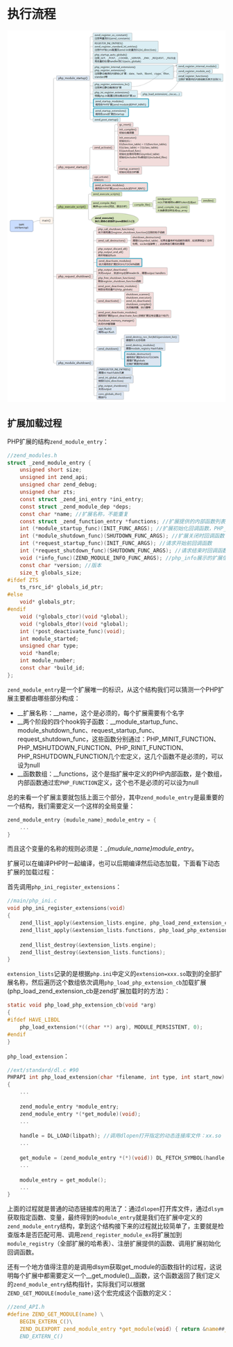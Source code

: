 # 执行流程

![php_process](img/php.png)

## 扩展加载过程

PHP扩展的结构`zend_module_entry`：
```c
//zend_modules.h
struct _zend_module_entry {
    unsigned short size;
    unsigned int zend_api;
    unsigned char zend_debug;
    unsigned char zts;
    const struct _zend_ini_entry *ini_entry;
    const struct _zend_module_dep *deps;
    const char *name; //扩展名称，不能重复
    const struct _zend_function_entry *functions; //扩展提供的内部函数列表
    int (*module_startup_func)(INIT_FUNC_ARGS); //扩展初始化回调函数，PHP_MINIT_FUNCTION或ZEND_MINIT_FUNCTION定义的函数
    int (*module_shutdown_func)(SHUTDOWN_FUNC_ARGS); //扩展关闭时回调函数
    int (*request_startup_func)(INIT_FUNC_ARGS); //请求开始前回调函数
    int (*request_shutdown_func)(SHUTDOWN_FUNC_ARGS); //请求结束时回调函数
    void (*info_func)(ZEND_MODULE_INFO_FUNC_ARGS); //php_info展示的扩展信息处理函数
    const char *version; //版本
    size_t globals_size;
#ifdef ZTS
    ts_rsrc_id* globals_id_ptr;
#else
    void* globals_ptr;
#endif
    void (*globals_ctor)(void *global);
    void (*globals_dtor)(void *global);
    int (*post_deactivate_func)(void);
    int module_started;
    unsigned char type;
    void *handle;
    int module_number;
    const char *build_id;
};
```
`zend_module_entry`是一个扩展唯一的标识，从这个结构我们可以猜测一个PHP扩展主要都由哪些部分构成：
* __扩展名称：__name，这个是必须的，每个扩展需要有个名字
* __两个阶段的四个hook钩子函数：__module_startup_func、module_shutdown_func、request_startup_func、request_shutdown_func，这些函数分别通过：PHP_MINIT_FUNCTION、PHP_MSHUTDOWN_FUNCTION、PHP_RINIT_FUNCTION、PHP_RSHUTDOWN_FUNCTION几个宏定义，这几个函数不是必须的，可以设为null
* __函数数组：__functions，这个是指扩展中定义的PHP内部函数，是个数组，内部函数通过宏`PHP_FUNCTION`定义，这个也不是必须的可以设为null

总的来看一个扩展主要就包括上面三个部分，其中`zend_module_entry`是最重要的一个结构，我们需要定义一个这样的全局变量：
```c
zend_module_entry {mudule_name}_module_entry = {
    ...
}
```
而且这个变量的名称的规则必须是：__{mudule_name}_module_entry__。

扩展可以在编译PHP时一起编译，也可以后期编译然后动态加载，下面看下动态扩展的加载过程：

首先调用`php_ini_register_extensions`：
```c
//main/php_ini.c
void php_ini_register_extensions(void)
{
    zend_llist_apply(&extension_lists.engine, php_load_zend_extension_cb);
    zend_llist_apply(&extension_lists.functions, php_load_php_extension_cb);

    zend_llist_destroy(&extension_lists.engine);
    zend_llist_destroy(&extension_lists.functions);
}
```
`extension_lists`记录的是根据`php.ini`中定义的`extension=xxx.so`取到的全部扩展名称，然后遍历这个数组依次调用`php_load_php_extension_cb`加载扩展(php_load_zend_extension_cb是zend扩展加载时的方法)：
```c
static void php_load_php_extension_cb(void *arg)
{
#ifdef HAVE_LIBDL
    php_load_extension(*((char **) arg), MODULE_PERSISTENT, 0);
#endif
}
```
`php_load_extension`：
```c
//ext/standard/dl.c #90
PHPAPI int php_load_extension(char *filename, int type, int start_now)
{
    ...

    zend_module_entry *module_entry;
    zend_module_entry *(*get_module)(void);
    ...

    handle = DL_LOAD(libpath); //调用dlopen打开指定的动态连接库文件：xx.so
    ...

    get_module = (zend_module_entry *(*)(void)) DL_FETCH_SYMBOL(handle, "get_module"); //调用dlsym获取get_module的函数指针
    ...

    module_entry = get_module();
    ...
}
```
上面的过程就是普通的动态链接库的用法了：通过`dlopen`打开库文件，通过`dlsym`获取指定函数、变量，最终得到的`module_entry`就是我们在扩展中定义的`zend_module_entry`结构，拿到这个结构接下来的过程就比较简单了，主要就是检查版本是否匹配可用、调用`zend_register_module_ex`将扩展加到`module_registry`（全部扩展的哈希表）、注册扩展提供的函数、调用扩展初始化回调函数。

还有一个地方值得注意的是调用dlsym获取get_module的函数指针的过程，这说明每个扩展中都需要定义一个__get_module()__函数，这个函数返回了我们定义的`zend_module_entry`结构指针，实际我们可以根据`ZEND_GET_MODULE(module_name)`这个宏完成这个函数的定义：
```c
//zend_API.h
#define ZEND_GET_MODULE(name) \
    BEGIN_EXTERN_C()\
    ZEND_DLEXPORT zend_module_entry *get_module(void) { return &name##_module_entry; //这个就是我们定义的扩展结构的全局变量 }\
    END_EXTERN_C()
```
